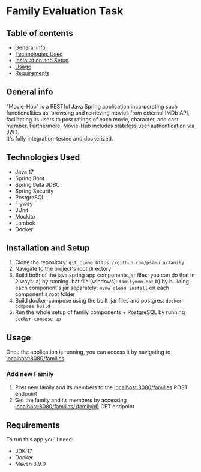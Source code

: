 # Family Evaluation Task
## Table of contents
  * [General info](#general-info)
  * [Technologies Used](#technologies-used)
  * [Installation and Setup](#installation-and-setup)
  * [Usage](#usage)
  * [Requirements](#requirements)

## General info
"Movie-Hub" is a RESTful Java Spring application incorporating such
functionalities as: browsing and retrieving movies from external IMDb API,
facilitating its users to post ratings of each movie, character, and cast
member. Furthermore, Movie-Hub includes stateless user authentication via
JWT.  
It's fully integration-tested and dockerized.

## Technologies Used
- Java 17
- Spring Boot
- Spring Data JDBC
- Spring Security
- PostgreSQL
- Flyway
- JUnit
- Mockito
- Lombok
- Docker

## Installation and Setup
1. Clone the repository: ```git clone https://github.com/psamula/family```
2. Navigate to the project's root directory
3. Build both of the java spring app components jar files; you can do that in 2 ways: 
  a) by running .bat file (windows): ```familymvn.bat```
  b) by building each component's jar separately: ```mvnw clean install``` on each component's root folder
4. Build docker-compose using the built .jar files and postgres: ```docker-compose build```
5. Run the whole setup of family components + PostgreSQL by running ```docker-compose up```

## Usage
Once the application is running, you can access it by navigating to [localhost:8080/families](http://localhost:8080/families)

### Add new Family
1. Post new family and its members to the [localhost:8080/families](http://localhost:8080/families) POST endpoint
2. Get the family and its members by accessing [localhost:8080/families/{familyid}](http://localhost:8080/families/{familyId}) GET endpoint

## Requirements
To run this app you'll need:
- JDK 17
- Docker
- Maven 3.9.0 

